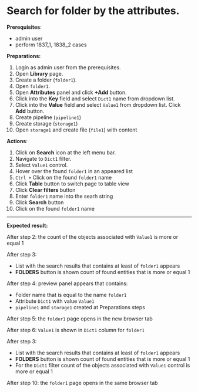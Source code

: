 # Search for folder by the attributes.

**Prerequisites**:
- admin user
- perform 1837_1, 1838_2 cases

**Preparations:**

1. Login as admin user from the prerequisites.
2. Open **Library** page.
3. Create a folder (`folder1`).
4. Open `folder1`.
5. Open **Attributes** panel and click **+Add** button.
6. Click into the **Key** field and select `Dict1` name from dropdown list.
7. Click into the **Value** field and select `Value1` from dropdown list. Click **Add** button.
8. Create pipeline (`pipeline1`)
9. Create storage (`storage1`)
10. Open `storage1` and create file (`file1`) with content

**Actions**:

1. Click on **Search** icon at the left menu bar.
2. Navigate to `Dict1` filter.
3. Select `Value1` control.
4. Hover over the found `folder1` in an appeared list
5. `Ctrl +` Click on the found `folder1` name
6. Click **Table** button to switch page to table view
7. Click **Clear filters** button
8. Enter `folder1` name into the searh string
9. Click **Search** button
10. Click on the found `folder1` name

***
**Expected result:**

After step 2: the count of the objects associated with `Value1` is more or equal 1

After step 3:
- List with the search results that contains at least of `folder1` appears
- **FOLDERS** button is shown count of found entities that is more or equal 1

After step 4: preview panel appears that contains:
- Folder name that is equal to the name `folder1`
- Attribute `Dict1` with value `Value1`
- `pipeline1` and `storage1` created at Preparations steps

After step 5: the `folder1` page opens in the new browser tab

After step 6: `Value1` is shown in `Dict1` column for `folder1`

After step 3:
- List with the search results that contains at least of `folder1` appears
- **FOLDERS** button is shown count of found entities that is more or equal 1
- For the `Dict1` filter count of the objects associated with `Value1` control is more or equal 1

After step 10: the `folder1` page opens in the same browser tab